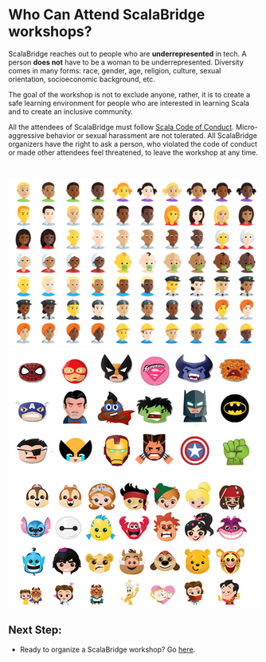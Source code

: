# Who Can Attend ScalaBridge workshops?


ScalaBridge reaches out to people who are **underrepresented** in tech. A person **does not** have to be a woman to be underrepresented. Diversity comes in many forms: race, gender, age, religion, culture, sexual orientation, socioeconomic background, etc.  

The goal of the workshop is not to exclude anyone, rather, it is to create a safe learning environment for people who are interested in learning Scala and to create an inclusive community.

All the attendees of ScalaBridge must follow [Scala Code of Conduct](https://www.scala-lang.org/conduct/). Micro-aggressive behavior or sexual harassment are not tolerated. All ScalaBridge organizers have the right to ask a person, who violated the code of conduct or made other attendees feel threatened, to leave the workshop at any time.

<br>


![People](./images/diversity.jpg)
![People](./images/superheros.jpg)
![People](./images/disney.jpg)


## Next Step:
- Ready to organize a ScalaBridge workshop? Go [here](./README.md#bulb-how-to-organize-a-scalabridge-workshop).